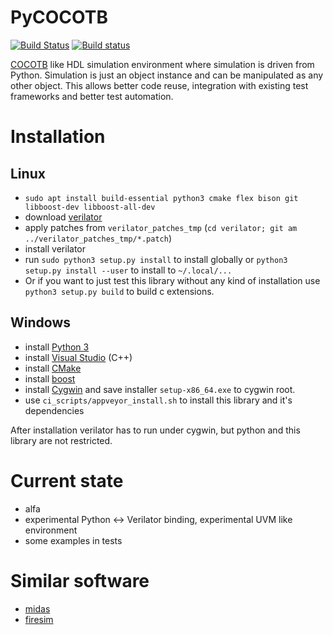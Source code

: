 # PyCOCOTB

[![Build Status](https://travis-ci.org/Nic30/pycocotb.svg?branch=master)](https://travis-ci.org/Nic30/pycocotb)
[![Build status](https://ci.appveyor.com/api/projects/status/oy1ciuqhuax6vt4u?svg=true)](https://ci.appveyor.com/project/nic30/pycocotb)

[COCOTB](https://github.com/potentialventures/cocotb) like HDL simulation environment where simulation is driven from Python. 
Simulation is just an object instance and can be manipulated as any other object.
This allows better code reuse, integration with existing test frameworks and better test automation.


# Installation

## Linux

* `sudo apt install build-essential python3 cmake flex bison git libboost-dev libboost-all-dev` 
* download [verilator](https://www.veripool.org/projects/verilator/wiki/Installing)
* apply patches from `verilator_patches_tmp` (`cd verilator; git am ../verilator_patches_tmp/*.patch`)
* install verilator
* run `sudo python3 setup.py install` to install globally or `python3 setup.py install --user` to install to `~/.local/...`
* Or if you want to just test this library without any kind of installation use `python3 setup.py build` to build c extensions.

## Windows

* install [Python 3](https://www.python.org/downloads/)
* install [Visual Studio](https://visualstudio.microsoft.com/thank-you-downloading-visual-studio/?sku=Community&rel=15) (C++)
* install [CMake](https://cmake.org/)
* install [boost](https://www.boost.org/doc/libs/1_69_0/more/getting_started/windows.html)
* install [Cygwin](https://cygwin.com/install.html) and save installer `setup-x86_64.exe` to cygwin root. 
* use `ci_scripts/appveyor_install.sh` to install this library and it's dependencies 

After installation verilator has to run under cygwin, but python and this library are not restricted.


# Current state
* alfa
* experimental Python <-> Verilator binding, experimental UVM like environment
* some examples in tests


# Similar software

* [midas](https://github.com/ucb-bar/midas)
* [firesim](https://github.com/firesim/firesim)
